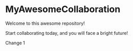 # MyAwesomeCollaboration

Welcome to this awesome repository!

Start collaborating today, and you will face a bright future!

Change 1
